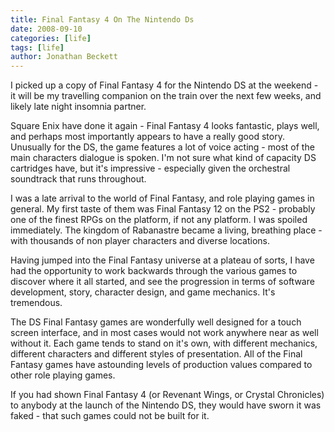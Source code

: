 ```yaml
---
title: Final Fantasy 4 On The Nintendo Ds
date: 2008-09-10
categories: [life]
tags: [life]
author: Jonathan Beckett
---
```


I picked up a copy of Final Fantasy 4 for the Nintendo DS at the weekend - it will be my travelling companion on the train over the next few weeks, and likely late night insomnia partner.

Square Enix have done it again - Final Fantasy 4 looks fantastic, plays well, and perhaps most importantly appears to have a really good story. Unusually for the DS, the game features a lot of voice acting - most of the main characters dialogue is spoken. I'm not sure what kind of capacity DS cartridges have, but it's impressive - especially given the orchestral soundtrack that runs throughout.

I was a late arrival to the world of Final Fantasy, and role playing games in general. My first taste of them was Final Fantasy 12 on the PS2 - probably one of the finest RPGs on the platform, if not any platform. I was spoiled immediately. The kingdom of Rabanastre became a living, breathing place - with thousands of non player characters and diverse locations.

Having jumped into the Final Fantasy universe at a plateau of sorts, I have had the opportunity to work backwards through the various games to discover where it all started, and see the progression in terms of software development, story, character design, and game mechanics. It's tremendous.

The DS Final Fantasy games are wonderfully well designed for a touch screen interface, and in most cases would not work anywhere near as well without it. Each game tends to stand on it's own, with different mechanics, different characters and different styles of presentation. All of the Final Fantasy games have astounding levels of production values compared to other role playing games.

If you had shown Final Fantasy 4 (or Revenant Wings, or Crystal Chronicles) to anybody at the launch of the Nintendo DS, they would have sworn it was faked - that such games could not be built for it.